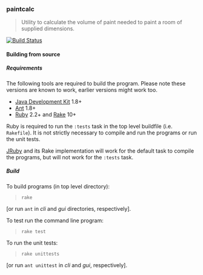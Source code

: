 ### paintcalc
> Utility to calculate the volume of paint needed to paint a room of supplied dimensions.

[![Build Status](https://travis-ci.org/stpettersens/paintcalc.svg?branch=master)](https://travis-ci.org/stpettersens/paintcalc)

#### Building from source

##### Requirements

The following tools are required to build the program. Please note these versions are known to work, earlier versions might work too.

* [Java Development Kit](http://java.sun.com) 1.8+
* [Ant](https://ant.apache.org) 1.8+
* [Ruby](https://www.ruby-lang.org/en) 2.2+ and [Rake](https://ruby.github.io/rake) 10+

Ruby is required to run the `:tests` task in the top level
buildfile (i.e. `Rakefile`). It is not strictly necessary to compile and run the programs or run the unit tests. 

[JRuby](http://jruby.org) and its Rake implementation will work for the default task to compile the programs, but will not work for the `:tests` task.

##### Build

To build programs (in top level directory):

> `rake`

[or run `ant` in *cli* and *gui* directories, respectively].

To test run the command line program:

> `rake test`

To run the unit tests:

> `rake unittests`

[or run `ant unittest` in *cli* and *gui*, respectively].
